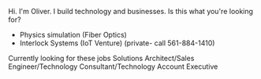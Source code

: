 Hi. I'm Oliver. I build technology and businesses.
Is this what you're looking for? 
- Physics simulation (Fiber Optics)
- Interlock Systems (IoT Venture) (private- call 561-884-1410)

Currently looking for these jobs
Solutions Architect/Sales Engineer/Technology Consultant/Technology Account Executive




